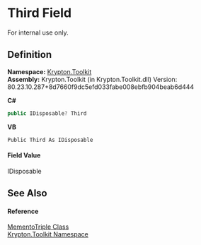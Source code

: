 # Third Field


For internal use only.



## Definition
**Namespace:** <a href="79d2eac2-21f4-54ff-7552-b20c33c30600.md">Krypton.Toolkit</a>  
**Assembly:** Krypton.Toolkit (in Krypton.Toolkit.dll) Version: 80.23.10.287+8d7660f9dc5efd033fabe008ebfb904beab6d444

**C#**
``` C#
public IDisposable? Third
```
**VB**
``` VB
Public Third As IDisposable
```



#### Field Value
IDisposable

## See Also


#### Reference
<a href="63fdb49e-a888-893a-280c-c0d86c4dc41b.md">MementoTriple Class</a>  
<a href="79d2eac2-21f4-54ff-7552-b20c33c30600.md">Krypton.Toolkit Namespace</a>  
